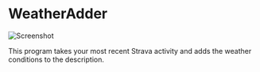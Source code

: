 # WeatherAdder

![Screenshot](https://raw.github.com/squagnito/WeatherAdder/main/screenshot.jpeg)

This program takes your most recent Strava activity and adds the weather conditions to the description.
